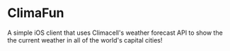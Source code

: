 # ClimaFun

A simple iOS client that uses Climacell's weather forecast API to show the the current weather in all of the world's capital cities!
